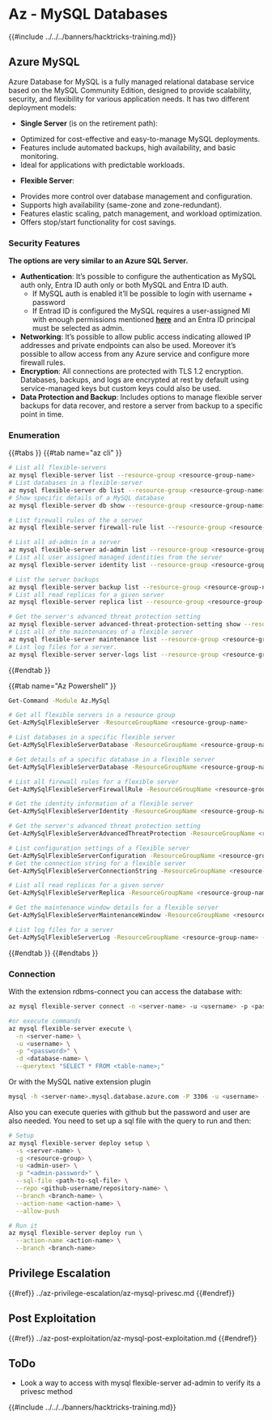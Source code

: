 # Az - MySQL Databases

{{#include ../../../banners/hacktricks-training.md}}

## Azure MySQL
Azure Database for MySQL is a fully managed relational database service based on the MySQL Community Edition, designed to provide scalability, security, and flexibility for various application needs. It has two different deployment models:

* **Single Server** (is on the retirement path):
 - Optimized for cost-effective and easy-to-manage MySQL deployments.
 - Features include automated backups, high availability, and basic monitoring.
 - Ideal for applications with predictable workloads.
* **Flexible Server**:
 - Provides more control over database management and configuration.
 - Supports high availability (same-zone and zone-redundant).
 - Features elastic scaling, patch management, and workload optimization.
 - Offers stop/start functionality for cost savings.

### Security Features

**The options are very similar to an Azure SQL Server.**

* **Authentication**: It’s possible to configure the authentication as MySQL auth only, Entra ID auth only or both MySQL and Entra ID auth. 
  * If MySQL auth is enabled it’ll be possible to login with username + password
  * If Entrad ID is configured the MySQL requires a user-assigned MI with enough permissions mentioned **[here](https://learn.microsoft.com/en-us/azure/mysql/flexible-server/how-to-azure-ad#configure-the-microsoft-entra-admin)** and an Entra ID principal must be selected as admin.
* **Networking**: It’s possible to allow public access indicating allowed IP addresses and private endpoints can also be used. Moreover it’s possible to allow access from any Azure service and configure more firewall rules.
* **Encryption**: All connections are protected with TLS 1.2 encryption. Databases, backups, and logs are encrypted at rest by default using service-managed keys but custom keys could also be used.
* **Data Protection and Backup**: Includes options to manage flexible server backups for data recover, and restore a server from backup to a specific point in time.


### Enumeration

{{#tabs }}
{{#tab name="az cli" }}
```bash
# List all flexible-servers
az mysql flexible-server list --resource-group <resource-group-name>
# List databases in a flexible-server
az mysql flexible-server db list --resource-group <resource-group-name> --server-name <server_name>
# Show specific details of a MySQL database
az mysql flexible-server db show --resource-group <resource-group-name> --server-name <server_name> --database-name <database_name>

# List firewall rules of the a server
az mysql flexible-server firewall-rule list --resource-group <resource-group-name> --name <server_name>

# List all ad-admin in a server
az mysql flexible-server ad-admin list --resource-group <resource-group-name> --server-name <server_name>
# List all user assigned managed identities from the server
az mysql flexible-server identity list --resource-group <resource-group-name> --server-name <server_name>

# List the server backups
az mysql flexible-server backup list --resource-group <resource-group-name> --name <server_name>
# List all read replicas for a given server
az mysql flexible-server replica list --resource-group <resource-group-name> --name <server_name>

# Get the server's advanced threat protection setting
az mysql flexible-server advanced-threat-protection-setting show --resource-group <resource-group-name> --name <server_name>
# List all of the maintenances of a flexible server
az mysql flexible-server maintenance list --resource-group <resource-group-name> --server-name <server_name>
# List log files for a server.
az mysql flexible-server server-logs list --resource-group <resource-group-name> --server-name <server_name>

```
{{#endtab }}

{{#tab name="Az Powershell" }}
```bash
Get-Command -Module Az.MySql 

# Get all flexible servers in a resource group
Get-AzMySqlFlexibleServer -ResourceGroupName <resource-group-name>

# List databases in a specific flexible server
Get-AzMySqlFlexibleServerDatabase -ResourceGroupName <resource-group-name> -ServerName <server_name>

# Get details of a specific database in a flexible server
Get-AzMySqlFlexibleServerDatabase -ResourceGroupName <resource-group-name> -ServerName <server_name> -DatabaseName <database_name>

# List all firewall rules for a flexible server
Get-AzMySqlFlexibleServerFirewallRule -ResourceGroupName <resource-group-name> -ServerName <server_name>

# Get the identity information of a flexible server
Get-AzMySqlFlexibleServerIdentity -ResourceGroupName <resource-group-name> -ServerName <server_name>

# Get the server's advanced threat protection setting
Get-AzMySqlFlexibleServerAdvancedThreatProtection -ResourceGroupName <resource-group-name> -ServerName <server_name>

# List configuration settings of a flexible server
Get-AzMySqlFlexibleServerConfiguration -ResourceGroupName <resource-group-name> -ServerName <server_name>
# Get the connection string for a flexible server
Get-AzMySqlFlexibleServerConnectionString -ResourceGroupName <resource-group-name> -ServerName <server_name> -Client <client>

# List all read replicas for a given server
Get-AzMySqlFlexibleServerReplica -ResourceGroupName <resource-group-name> -ServerName <server_name>

# Get the maintenance window details for a flexible server
Get-AzMySqlFlexibleServerMaintenanceWindow -ResourceGroupName <resource-group-name> -ServerName <server_name>

# List log files for a server
Get-AzMySqlFlexibleServerLog -ResourceGroupName <resource-group-name> -ServerName <server_name>
```
{{#endtab }}
{{#endtabs }}

### Connection

With the extension rdbms-connect you can access the database with:

```bash
az mysql flexible-server connect -n <server-name> -u <username> -p <password> --interactive

#or execute commands
az mysql flexible-server execute \
  -n <server-name> \
  -u <username> \
  -p "<password>" \
  -d <database-name> \
  --querytext "SELECT * FROM <table-name>;"

```

Or with the MySQL native extension plugin
```bash
mysql -h <server-name>.mysql.database.azure.com -P 3306 -u <username> -p
```

Also you can execute queries with github but the password and user are also needed. You need to set up a sql file with the query to run and then:
```bash
# Setup
az mysql flexible-server deploy setup \
  -s <server-name> \
  -g <resource-group> \
  -u <admin-user> \
  -p "<admin-password>" \
  --sql-file <path-to-sql-file> \
  --repo <github-username/repository-name> \
  --branch <branch-name> \
  --action-name <action-name> \
  --allow-push

# Run it
az mysql flexible-server deploy run \
  --action-name <action-name> \
  --branch <branch-name>
```

## Privilege Escalation

{{#ref}}
../az-privilege-escalation/az-mysql-privesc.md
{{#endref}}

## Post Exploitation

{{#ref}}
../az-post-exploitation/az-mysql-post-exploitation.md
{{#endref}}

## ToDo

* Look a way to access with mysql flexible-server ad-admin to verify its a privesc method



{{#include ../../../banners/hacktricks-training.md}}


